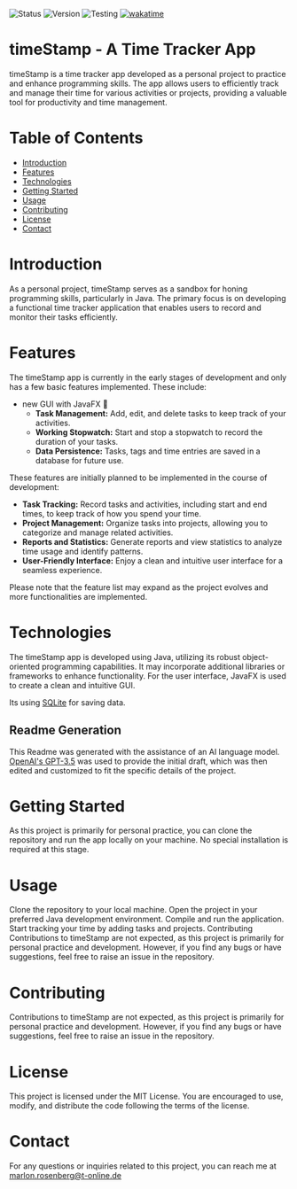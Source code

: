 ![Status](https://img.shields.io/badge/Status-early_development-yellow) ![Version](https://img.shields.io/badge/Version-0.3.0-orange) ![Testing](https://img.shields.io/badge/Testing-passing_5/5-darl_green) [![wakatime](https://wakatime.com/badge/user/70759c86-a6a9-488b-807d-a469ef46e73a/project/2bf56e63-bc92-407c-adde-0dbc63507934.svg)](https://wakatime.com/badge/user/70759c86-a6a9-488b-807d-a469ef46e73a/project/2bf56e63-bc92-407c-adde-0dbc63507934)
# timeStamp - A Time Tracker App

timeStamp is a time tracker app developed as a personal project to practice and enhance programming skills.
The app allows users to efficiently track and manage their time for various activities or projects, providing a valuable tool for productivity and time management.

# Table of Contents

- [Introduction](#introduction)
- [Features](#features)
- [Technologies](#technologies)
- [Getting Started](#getting-started)
- [Usage](#usage)
- [Contributing](#contributing)
- [License](#license)
- [Contact](#contact)


# Introduction
As a personal project, timeStamp serves as a sandbox for honing programming skills, particularly in Java. The primary focus is on developing a functional time tracker application that enables users to record and monitor their tasks efficiently.

# Features

The timeStamp app is currently in the early stages of development and only has a few basic features implemented. These include:

- new GUI with JavaFX 🎉
  - **Task Management:** Add, edit, and delete tasks to keep track of your activities.
  - **Working Stopwatch:** Start and stop a stopwatch to record the duration of your tasks.
  - **Data Persistence:** Tasks, tags and time entries are saved in a database for future use.

These features are initially planned to be implemented in the course of development:

- **Task Tracking:** Record tasks and activities, including start and end times, to keep track of how you spend your time.
- **Project Management:** Organize tasks into projects, allowing you to categorize and manage related activities.
- **Reports and Statistics:** Generate reports and view statistics to analyze time usage and identify patterns.
- **User-Friendly Interface:** Enjoy a clean and intuitive user interface for a seamless experience.

Please note that the feature list may expand as the project evolves and more functionalities are implemented.

# Technologies
The timeStamp app is developed using Java, utilizing its robust object-oriented programming capabilities. It may incorporate additional libraries or frameworks to enhance functionality.
For the user interface, JavaFX is used to create a clean and intuitive GUI.

Its using [SQLite](https://www.sqlite.org/index.html) for saving data.

## Readme Generation

This Readme was generated with the assistance of an AI language model. [OpenAI's GPT-3.5](https://openai.com) was used to provide the initial draft, which was then edited and customized to fit the specific details of the project.

# Getting Started
As this project is primarily for personal practice, you can clone the repository and run the app locally on your machine. No special installation is required at this stage.

# Usage
Clone the repository to your local machine.
Open the project in your preferred Java development environment.
Compile and run the application.
Start tracking your time by adding tasks and projects.
Contributing
Contributions to timeStamp are not expected, as this project is primarily for personal practice and development. However, if you find any bugs or have suggestions, feel free to raise an issue in the repository.

# Contributing

Contributions to timeStamp are not expected, as this project is primarily for personal practice and development. However, if you find any bugs or have suggestions, feel free to raise an issue in the repository.

# License
This project is licensed under the MIT License. You are encouraged to use, modify, and distribute the code following the terms of the license.

# Contact

For any questions or inquiries related to this project, you can reach me at [marlon.rosenberg@t-online.de](marlon.rosenberg@t-online.de)
